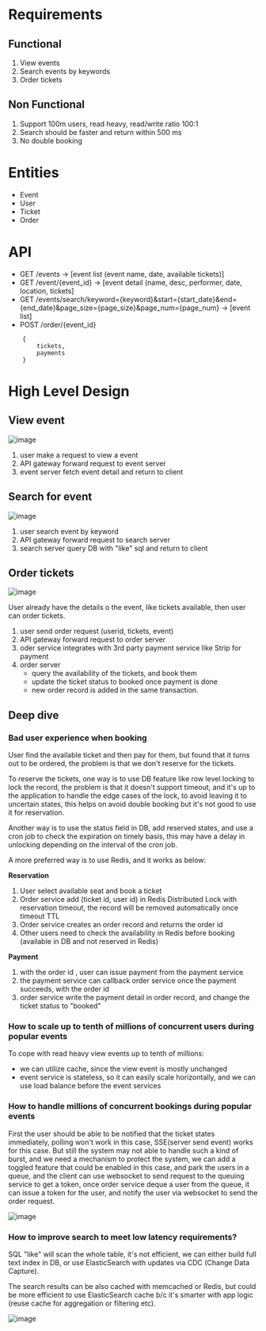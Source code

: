 # Requirements

## Functional 

1.  View events
2.  Search events by keywords
3.  Order tickets

## Non Functional

1. Support 100m users, read heavy, read/write ratio 100:1
2. Search should be faster and return within 500 ms
3. No double booking

# Entities

- Event
- User
- Ticket
- Order

# API

- GET /events -> [event list (event name, date, available tickets)]
- GET /event/{event_id} -> [event detail (name, desc, performer, date, location, tickets]
- GET /events/search/keyword={keyword}&start={start_date}&end={end_date}&page_size={page_size}&page_num={page_num} -> [event list]
- POST /order/{event_id}
```
    {
        tickets,
        payments
    }
```

# High Level Design

## View event

![image](https://github.com/user-attachments/assets/4b55d681-b0b9-404a-959f-94a2ec64e014)

1. user make a request to view a event
2. API gateway forward request to event server
3. event server fetch event detail and return to client

## Search for event

![image](https://github.com/user-attachments/assets/47f78c5a-323a-4cd5-b45e-33d5e7eb9dda)

1. user search event by keyword
2. API gateway forward request to search server
3. search server query DB with "like" sql and return to client

## Order tickets

![image](https://github.com/user-attachments/assets/a5e12df6-5d1f-48f5-9a03-86114701a6bd)

User already have the details o the event, like tickets available, then user can order tickets.

1. user send order request (userid, tickets, event)
2. API gateway forward request to order server
3.  oder service integrates with 3rd party payment service like Strip for payment
4. order server
    -  query the availability of the tickets, and book them
    -  update the ticket status to booked once payment is done
    -  new order record is added in the same transaction.

## Deep dive

### Bad user experience when booking

User find the available ticket and then pay for them, but found that it turns out to be ordered, the problem is that we don't reserve for the tickets.  

To reserve the tickets, one way is to use DB feature like row level locking to lock the record, the problem is that it doesn't support timeout, and it's up to the application to handle the edge cases of the lock, to avoid leaving it to uncertain states, this helps on avoid double booking but it's not good to use it for reservation.

Another way is to use the status field in DB, add reserved states, and use a cron job to check the expiration on timely basis, this may have a delay in unlocking depending on the interval of the cron job.

A more preferred way is to use Redis, and it works as below:

**Reservation**
1. User select available seat and book a ticket
2. Order service add  (ticket id, user id) in Redis Distributed Lock with reservation timeout, the record will be removed automatically once timeout TTL
3. Order service creates an order record and returns the order id
4. Other users need to check the availability in Redis before booking (available in DB and not reserved in Redis)

**Payment**
1. with the order id , user can issue payment from the payment service
2. the payment service can callback order service once the payment succeeds, with the order id
3. order service write the payment detail in order record, and change the ticket status to "booked"

### How to scale up to tenth of millions of concurrent users during popular events

To cope with read heavy view events up to tenth of millions:

- we can utilize cache, since the view event is mostly unchanged
-  event service is stateless, so it can easily scale horizontally, and we can use load balance before the event services

### How to handle millions of concurrent bookings during popular events

First the user should be able to be notified that the ticket states immediately, polling won't work in this case, SSE(server send event) works for this case. But still the system may not able to handle such a kind of burst, and we need a mechanism to protect the system, we can add a toggled feature that could be enabled in this case, and park the users in a queue, and the client can use websocket to send request to the queuing service to get a token,  once order service deque a user from the queue, it can issue a token for the user, and notify the user via websocket to send the order request.

![image](https://github.com/user-attachments/assets/17098f97-99c0-4c2e-8476-8aec4e550da4)

### How to improve search to meet low latency requirements?

SQL "like" will scan the whole table, it's not efficient, we can either build full text index in DB, or use ElasticSearch with updates via CDC (Change Data Capture).

The search results can be also cached with memcached or Redis, but could be more efficient to use ElasticSearch cache b/c it's smarter with app logic (reuse cache for aggregation or filtering etc). 

![image](https://github.com/user-attachments/assets/e68e60d6-1a22-48ba-b022-ca6553d29529)
